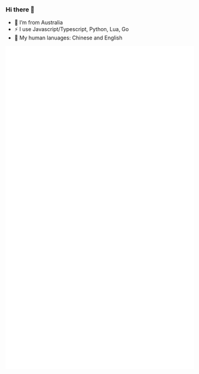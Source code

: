 ### Hi there 👋

- 🔭 I’m from Australia
- ⚡ I use Javascript/Typescript, Python, Lua, Go
- 🌱 My human lanuages: Chinese and English


![Metrics](/github-metrics.svg)



<!--
**dcai/dcai** is a ✨ _special_ ✨ repository because its `README.md` (this file) appears on your GitHub profile.

Here are some ideas to get you started:

- 🔭 I’m currently working on ...
- 🌱 I’m currently learning ...
- 👯 I’m looking to collaborate on ...
- 🤔 I’m looking for help with ...
- 💬 Ask me about ...
- 📫 How to reach me: ...
- 😄 Pronouns: ...
- ⚡ Fun fact: ...
-->
